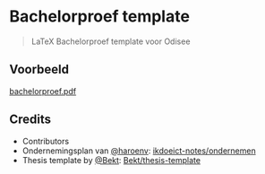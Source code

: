 # Bachelorproef template
> LaTeX Bachelorproef template voor Odisee

## Voorbeeld

[bachelorproef.pdf](https://github.com/ikdoeict-notes/latex-bachelorproef-template/releases/download/0.1.0/bachelorproef.pdf)

## Credits

- Contributors
- Ondernemingsplan van [@haroenv](https://github.com/haroenv): [ikdoeict-notes/ondernemen](https://github.com/ikdoeict-notes/ondernemen/tree/master/ondernemingsplan-haroen)
- Thesis template by [@Bekt](https://github.com/Bekt): [Bekt/thesis-template](https://github.com/Bekt/thesis-template)
